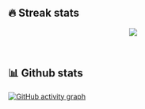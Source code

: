 ## 🔥 Streak stats

<p align="center">
    <img src="https://github-readme-streak-stats.herokuapp.com/?user=rithviknishad&theme=radical&hide_border=true"/>
</p>

<br>

## 📊 Github stats

[![GitHub activity graph](https://activity-graph.herokuapp.com/graph?username=rithviknishad&theme=github-light)](https://github.com/ashutosh00710/github-readme-activity-graph)
